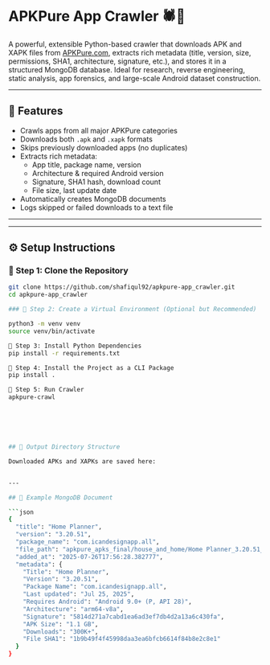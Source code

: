 # APKPure App Crawler 🕷️📱

A powerful, extensible Python-based crawler that downloads APK and XAPK files from [APKPure.com](https://apkpure.com), extracts rich metadata (title, version, size, permissions, SHA1, architecture, signature, etc.), and stores it in a structured MongoDB database. Ideal for research, reverse engineering, static analysis, app forensics, and large-scale Android dataset construction.

---

## 📌 Features

- Crawls apps from all major APKPure categories
- Downloads both `.apk` and `.xapk` formats
- Skips previously downloaded apps (no duplicates)
- Extracts rich metadata:
  - App title, package name, version
  - Architecture & required Android version
  - Signature, SHA1 hash, download count
  - File size, last update date
- Automatically creates MongoDB documents
-  Logs skipped or failed downloads to a text file

---


---

## ⚙️ Setup Instructions

### 🔹 Step 1: Clone the Repository

```bash
git clone https://github.com/shafiqul92/apkpure-app_crawler.git
cd apkpure-app_crawler

### 🔹 Step 2: Create a Virtual Environment (Optional but Recommended)

python3 -m venv venv
source venv/bin/activate

🔹 Step 3: Install Python Dependencies
pip install -r requirements.txt

🔹 Step 4: Install the Project as a CLI Package
pip install .

🔹 Step 5: Run Crawler
apkpure-crawl






## 📁 Output Directory Structure

Downloaded APKs and XAPKs are saved here:


---

## 🧾 Example MongoDB Document

```json
{
  "title": "Home Planner",
  "version": "3.20.51",
  "package_name": "com.icandesignapp.all",
  "file_path": "apkpure_apks_final/house_and_home/Home Planner_3.20.51_APKPure.xapk",
  "added_at": "2025-07-26T17:56:28.382777",
  "metadata": {
    "Title": "Home Planner",
    "Version": "3.20.51",
    "Package Name": "com.icandesignapp.all",
    "Last updated": "Jul 25, 2025",
    "Requires Android": "Android 9.0+ (P, API 28)",
    "Architecture": "arm64-v8a",
    "Signature": "5814d271a7cabd1ea6ad3ef7db4d2a13a6c430fa",
    "APK Size": "1.1 GB",
    "Downloads": "300K+",
    "File SHA1": "1b9b49f4f45998daa3ea6bfcb6614f84b8e2c8e1"
  }
}

